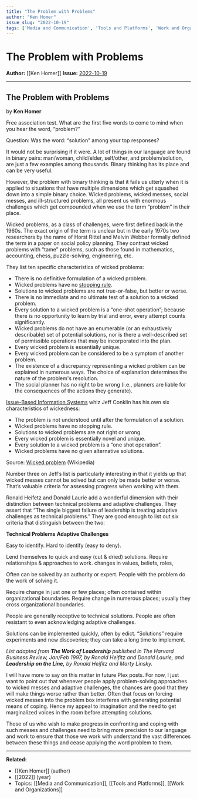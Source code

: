 ```yaml
---
title: "The Problem with Problems"
author: "Ken Homer"
issue_slug: "2022-10-19"
tags: ['Media and Communication', 'Tools and Platforms', 'Work and Organizations']
---
```


# The Problem with Problems

**Author:** [[Ken Homer]]
**Issue:** [2022-10-19](https://plex.collectivesensecommons.org/2022-10-19/)

---

## The Problem with Problems
by **Ken Homer**

Free association test. What are the first five words to come to mind when you hear the word, “problem?”

Question: Was the word: “solution” among your top responses?

It would not be surprising if it were. A lot of things in our language are found in binary pairs: man/woman, child/elder, self/other, and problem/solution, are just a few examples among thousands. Binary thinking has its place and can be very useful.

However, the problem with binary thinking is that it fails us utterly when it is applied to situations that have multiple dimensions which get squashed down into a simple binary choice. Wicked problems, wicked messes, social messes, and ill-structured problems, all present us with enormous challenges which get compounded when we use the term “problem” in their place.

Wicked problems, as a class of challenges, were first defined back in the 1960s. The exact origin of the term is unclear but in the early 1970s two researchers by the name of Horst Rittel and Melvin Webber formally defined the term in a paper on social policy planning. They contrast wicked problems with “tame” problems, such as those found in mathematics, accounting, chess, puzzle-solving, engineering, etc.

They list ten specific characteristics of wicked problems:

- There is no definitive formulation of a wicked problem.
- Wicked problems have no [stopping rule](https://en.wikipedia.org/wiki/Stopping_rule).
- Solutions to wicked problems are not true-or-false, but better or worse.
- There is no immediate and no ultimate test of a solution to a wicked problem.
- Every solution to a wicked problem is a “one-shot operation”; because there is no opportunity to learn by trial and error, every attempt counts significantly.
- Wicked problems do not have an enumerable (or an exhaustively describable) set of potential solutions, nor is there a well-described set of permissible operations that may be incorporated into the plan.
- Every wicked problem is essentially unique.
- Every wicked problem can be considered to be a symptom of another problem.
- The existence of a discrepancy representing a wicked problem can be explained in numerous ways. The choice of explanation determines the nature of the problem's resolution.
- The social planner has no right to be wrong (i.e., planners are liable for the consequences of the actions they generate).

[Issue-Based Information Systems](https://en.wikipedia.org/wiki/Issue-based_information_system) whiz Jeff Conklin has his own six characteristics of wickedness:

- The problem is not understood until after the formulation of a solution.
- Wicked problems have no stopping rule.
- Solutions to wicked problems are not right or wrong.
- Every wicked problem is essentially novel and unique.
- Every solution to a wicked problem is a “one shot operation”.
- Wicked problems have no given alternative solutions.

Source: [Wicked problem](https://en.wikipedia.org/wiki/Wicked_problem) (Wikipedia)

Number three on Jeff’s list is particularly interesting in that it yields up that wicked messes cannot be solved but can only be made better or worse. That’s valuable criteria for assessing progress when working with them.

Ronald Heifetz and Donald Laurie add a wonderful dimension with their distinction between technical problems and adaptive challenges. They assert that “The single biggest failure of leadership is treating adaptive challenges as technical problems.” They are good enough to list out six criteria that distinguish between the two:

**Technical Problems**
**Adaptive Challenges**

Easy to identify.
Hard to identify (easy to deny).

Lend themselves to quick and easy (cut & dried) solutions.
Require relationships & approaches to work. changes in values, beliefs, roles,

Often can be solved by an authority or expert.
People with the problem do the work of solving it.

Require change in just one or few places; often contained within organizational boundaries.
Require change in numerous places; usually they cross organizational boundaries.

People are generally receptive to technical solutions.
People are often resistant to even acknowledging adaptive challenges.

Solutions can be implemented quickly, often by edict.
“Solutions” require experiments and new discoveries; they can take a long time to implement.

*List adapted from **The Work of Leadership** published in The Harvard Business Review, Jan/Feb 1997, by Ronald Heifitz and Donald Laurie, and **Leadership on the Line,** by Ronald Heifitz and Marty Linsky.*

I will have more to say on this matter in future Plex posts. For now, I just want to point out that whenever people apply problem-solving approaches to wicked messes and adaptive challenges, the chances are good that they will make things worse rather than better. Often that focus on forcing wicked messes into the problem box interferes with generating potential means of coping. Hence my appeal to imagination and the need to get marginalized voices in the room before attempting solutions.

Those of us who wish to make progress in confronting and coping with such messes and challenges need to bring more precision to our language and work to ensure that those we work with understand the vast differences between these things and cease applying the word problem to them.

---

**Related:**
- [[Ken Homer]] (author)
- [[2022]] (year)
- Topics: [[Media and Communication]], [[Tools and Platforms]], [[Work and Organizations]]

